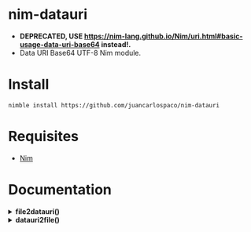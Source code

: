 # nim-datauri

- **DEPRECATED, USE https://nim-lang.github.io/Nim/uri.html#basic-usage-data-uri-base64 instead!.**
- Data URI Base64 UTF-8 Nim module.


# Install

```
nimble install https://github.com/juancarlospaco/nim-datauri
```


# Requisites

- [Nim](https://nim-lang.org)


# Documentation

<details>
    <summary><b>file2datauri()</b></summary>

**Description:**
Convert a file path string to a Data URI Base64 string.

**Arguments:**
- `filename` A file path string, `string` type, required.

**Returns:**  Data URI Base64 `string` type.

</details>


<details>
    <summary><b>datauri2file()</b></summary>

**Description:**
Convert a Data URI Base64 string to a file.

**Arguments:**
- `datauri` A  Data URI Base64 , `string` type, required.
- `filename` A file path string, `string` type, required.

**Returns:** Return value of `writeFile()`, `cint` type.

</details>
